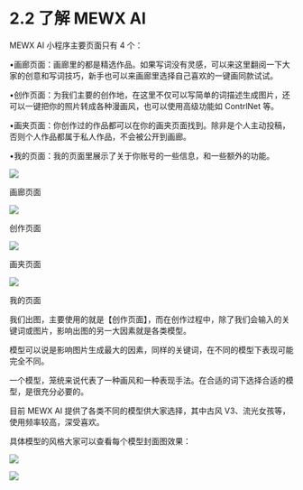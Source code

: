 # 2.2 了解 MEWX AI

MEWX AI 小程序主要页面只有 4 个：

•画廊页面：画廊里的都是精选作品。如果写词没有灵感，可以来这里翻阅一下大家的创意和写词技巧，新手也可以来画廊里选择自己喜欢的一键画同款试试。

•创作页面：为我们主要的创作地，在这里不仅可以写简单的词描述生成图片，还可以一键把你的照片转成各种漫画风，也可以使用高级功能如 ContrlNet 等。

•画夹页面：你创作过的作品都可以在你的画夹页面找到。除非是个人主动投稿，否则个人作品都属于私人作品，不会被公开到画廊。

•我的页面：我的页面里展示了关于你账号的一些信息，和一些额外的功能。

![](img/79225e445a89cb0d236e2ce28e83014b.png)

画廊页面

![](img/bba0f3356966695ad18c88514b901212.png)

创作页面

![](img/96c241692aefad4c4b7dcc7b346327ff.png)

画夹页面

![](img/4f921b5759f08c69b1b2342c3d3b9b36.png)

我的页面

我们出图，主要使用的就是【创作页面】，而在创作过程中，除了我们会输入的关键词或图片，影响出图的另一大因素就是各类模型。

模型可以说是影响图片生成最大的因素，同样的关键词，在不同的模型下表现可能完全不同。

一个模型，笼统来说代表了一种画风和一种表现手法。在合适的词下选择合适的模型，是很充分必要的。

目前 MEWX AI 提供了各类不同的模型供大家选择，其中古风 V3、流光女孩等，使用频率较高，深受喜欢。

具体模型的风格大家可以查看每个模型封面图效果：

![](img/d0d8d450f727062056bf858f75ad752f.png)

![](img/e12d1c8b9f4ffdf6c4edf913cceed533.png)